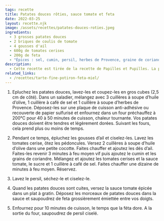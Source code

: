 ```yaml
---
tags: recette
title: Patates douces rôties, sauce tomate et feta
date: 2022-03-25
layout: recette.njk
image: /assets/recettes/patates-douces-roties.jpeg
ingredients:
  - 3 grosses patates douces
  - 2 briques de coulis de tomate
  - 4 gousses d'ail
  - 600g de tomates cerises
  - 200g de feta
  - "Épices : sel, cumin, persil, herbes de Provence, graine de coriandre (optionnel)"
description:
  - Cette recette est tirée de la recette de Papilles et Pupilles. La première fois que je l'ai cuisiné, je n’y croyais pas du tout. J’avais peur que ce soit trop sucré et finalement ce fût une vraie découverte. Les patates douces sont fondantes, la féta apporte le sel nécessaire et les tomates, tellement miam :P ! J’espère que vous l’aimerez aussi ! Bon appétit :)
related_links:
  - /recettes/tarte-fine-potiron-feta-miel/
---
```


1. Epluchez les patates douces, lavez-les et coupez-les en gros cubes (2,5 cm de côté). Dans un saladier, mélangez avec 3 cuillères à soupe d’huile d’olive, 1 cuillère à café de sel et 1 cuillère à soupe d’herbes de Provence. Déposez-les sur une plaque de cuisson anti-adhésive ou recouverte de papier sulfurisé et enfournez dans un four préchauffez à 200°C pour 40 à 50 minutes de cuisson, chaleur tournante. Vos patates douces doivent être tendres et légèrement dorées. Suivant les fours, cela prend plus ou moins de temps.

2. Pendant ce temps, épluchez les gousses d’ail et ciselez-les. Lavez les tomates cerise, ôtez les pédoncules. Versez 2 cuillères à soupe d’huile d’olive dans une petite cocotte. Faites chauffer et ajoutez les dés d’ail. Faites-les revenir 3 minutes à feu moyen vif puis ajoutez le cumin et les grains de coriandre. Mélangez et ajoutez les tomates cerises et la sauce tomate, le sucre et 1 cuillère à café de sel. Faites chauffer une dizaine de minutes à feu moyen. Réservez.

3. Lavez le persil, séchez-le et ciselez-le.

4. Quand les patates douces sont cuites, versez la sauce tomate épicée dans un plat à gratin. Déposez les morceaux de patates douces dans la sauce et saupoudrez de feta grossièrement émiettée entre vos doigts.

5. Enfournez pour 10 minutes de cuisson, le temps que la féta dore. A la sortie du four, saupoudrez de persil ciselé.